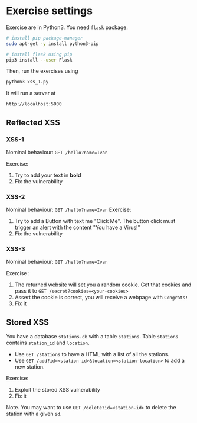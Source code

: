 # Exercise settings

Exercise are in Python3.
You need `flask` package.

```bash
# install pip package-manager
sudo apt-get -y install python3-pip

# install flask using pip
pip3 install --user Flask
```

Then, run the exercises using

```bash
python3 xss_1.py
```

It will run a server at

```bash
http://localhost:5000
```

## Reflected XSS

### XSS-1

Nominal behaviour: `GET /hello?name=Ivan`

Exercise:

1. Try to add your text in **bold**
2. Fix the vulnerability

### XSS-2

Nominal behaviour: `GET /hello?name=Ivan`
Exercise:

1. Try to add a Button with text me "Click Me". The button click must trigger an alert with the content "You have a Virus!"
2. Fix the vulnerability

### XSS-3

Nominal behaviour: `GET /hello?name=Ivan`

Exercise :

1. The returned website will set you a random cookie. Get that cookies and pass it to `GET /secret?cookies=<your-cookies>`  
2. Assert the cookie is correct, you will receive a webpage with `Congrats!`  
3. Fix it

## Stored XSS

You have a database `stations.db` with a table `stations`.
Table `stations` contains `station_id` and `location`.

- Use `GET /stations` to have a HTML with a list of all the stations.
- Use `GET /add?id=<station-id>&location=<station-location>` to add a new station.

Exercise:

1. Exploit the stored XSS vulnerability
2. Fix it

Note. You may want to use `GET /delete?id=<station-id>` to delete the station with a given `id`.
